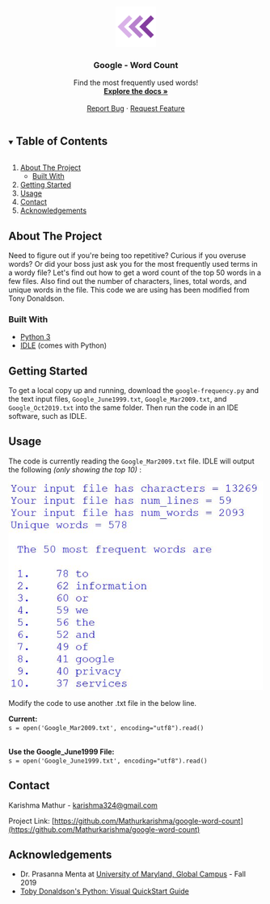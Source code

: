 <!-- PROJECT LOGO -->
<p align="center">
    <img src="images/logo.png" alt="Logo" width="80" height="80">
  </a>

  <h3 align="center">Google - Word Count</h3>

  <p align="center">
    Find the most frequently used words!
    <br />
    <a href="https://github.com/Mathurkarishma/google-word-count"><strong>Explore the docs »</strong></a>
    <br />
    <br />
    <a href="https://github.com/Mathurkarishma/google-word-count/issues">Report Bug</a>
    ·
    <a href="https://github.com/Mathurkarishma/google-word-count/issues">Request Feature</a>
  </p>
</p>



<!-- TABLE OF CONTENTS -->
<details open="open">
  <summary><h2 style="display: inline-block">Table of Contents</h2></summary>
  <ol>
    <li>
      <a href="#about-the-project">About The Project</a>
      <ul>
        <li><a href="#built-with">Built With</a></li>
      </ul>
    </li>
    <li>
      <a href="#getting-started">Getting Started</a>
    </li>
    <li><a href="#usage">Usage</a></li>
    <li><a href="#contact">Contact</a></li>
    <li><a href="#acknowledgements">Acknowledgements</a></li>
  </ol>
</details>



<!-- ABOUT THE PROJECT -->
## About The Project

Need to figure out if you're being too repetitive?  Curious if you overuse words?  Or did your boss just ask you for the most frequently used terms in a wordy file?  Let's find out how to get a word count of the top 50 words in a few files.  Also find out the number of characters, lines, total words, and unique words in the file.  This code we are using has been modified from Tony Donaldson.

### Built With

* [Python 3](https://www.python.org/downloads/)
* [IDLE](https://docs.python.org/3/library/idle.html) (comes with Python)



<!-- GETTING STARTED -->
## Getting Started

To get a local copy up and running, download the `google-frequency.py` and the text input files, `Google_June1999.txt`, `Google_Mar2009.txt`, and `Google_Oct2019.txt` into the same folder. Then run the code in an IDE software, such as IDLE.

<!-- USAGE EXAMPLES -->
## Usage

The code is currently reading the `Google_Mar2009.txt` file. IDLE will output the following _(only showing the top 10)_ :

<img src="images/Mar2009.JPG" alt="Mar2009">


Modify the code to use another .txt file in the below line.

__Current:__ </br >
`s = open('Google_Mar2009.txt', encoding="utf8").read()` <br />
</br >

__Use the Google_June1999 File:__ </br >
`s = open('Google_June1999.txt', encoding="utf8").read()`

<!-- CONTACT -->
## Contact

Karishma Mathur - karishma324@gmail.com

Project Link: [https://github.com/Mathurkarishma/google-word-count](https://github.com/Mathurkarishma/google-word-count)



<!-- ACKNOWLEDGEMENTS -->
## Acknowledgements

* Dr. Prasanna Menta at [University of Maryland, Global Campus](https://www.umgc.edu/) - Fall 2019 <br />
* [Toby Donaldson's Python: Visual QuickStart Guide](https://www.amazon.com/Python-Visual-QuickStart-Guide-3rd/dp/0321929551)





<!-- MARKDOWN LINKS & IMAGES -->
<!-- https://www.markdownguide.org/basic-syntax/#reference-style-links -->
[contributors-shield]: https://img.shields.io/github/contributors/github_username/repo.svg?style=for-the-badge
[contributors-url]: https://github.com/github_username/repo/graphs/contributors
[forks-shield]: https://img.shields.io/github/forks/github_username/repo.svg?style=for-the-badge
[forks-url]: https://github.com/github_username/repo/network/members
[stars-shield]: https://img.shields.io/github/stars/github_username/repo.svg?style=for-the-badge
[stars-url]: https://github.com/github_username/repo/stargazers
[issues-shield]: https://img.shields.io/github/issues/github_username/repo.svg?style=for-the-badge
[issues-url]: https://github.com/github_username/repo/issues
[license-shield]: https://img.shields.io/github/license/github_username/repo.svg?style=for-the-badge
[license-url]: https://github.com/github_username/repo/blob/master/LICENSE.txt
[linkedin-shield]: https://img.shields.io/badge/-LinkedIn-black.svg?style=for-the-badge&logo=linkedin&colorB=555
[linkedin-url]: https://linkedin.com/in/github_username
